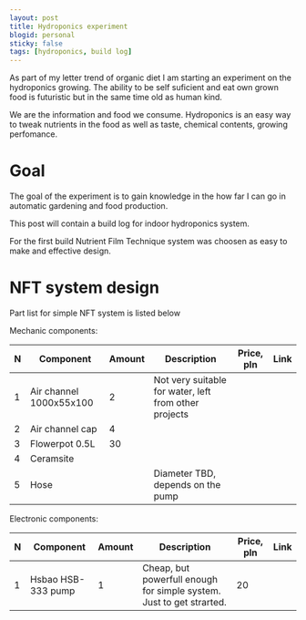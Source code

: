 ```yaml
---
layout: post
title: Hydroponics experiment
blogid: personal
sticky: false
tags: [hydroponics, build log]
---
```


As part of my letter trend of organic diet I am starting an experiment on the hydroponics growing. The ability to be self suficient and eat own grown food is futuristic but in the same time old as human kind.

We are the information and food we consume. Hydroponics is an easy way to tweak nutrients in the food as well as taste, chemical contents, growing perfomance. 

# Goal
The goal of the experiment is to gain knowledge in the how far I can go in automatic gardening and food production.

This post will contain a build log for indoor hydroponics system.

For the first build Nutrient Film Technique system was choosen as easy to make and effective design.  
# NFT system design

Part list for simple NFT system is listed below

Mechanic components:

| N | Component               | Amount | Description                       | Price, pln  | Link
|---|-------------------------|--------|-----------------------------------|--------|------
| 1 | Air channel 1000x55x100 | 2      | Not very suitable for water, left from other projects |        |
| 2 | Air channel cap         | 4      |                                   |        |
| 3 | Flowerpot 0.5L          | 30     |                                   |        |
| 4 | Ceramsite               |        |                                   |        |
| 5 | Hose                    |        |Diameter TBD, depends on the  pump |        |


Electronic components:

| N | Component               | Amount | Description                       | Price, pln | Link
|---|-------------------------|--------|-----------------------------------|------------|------
| 1 | Hsbao HSB-333 pump      | 1      | Cheap, but powerfull enough for simple system. Just to get strarted. | 20       |




